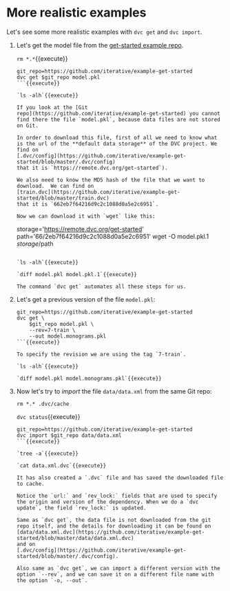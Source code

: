 # More realistic examples

Let's see some more realistic examples with `dvc get` and `dvc
import`.

1. Let's get the model file from the [get-started example
   repo](https://github.com/iterative/example-get-started).
   
   `rm *.*`{{execute}}
   
   ```
   git_repo=https://github.com/iterative/example-get-started
   dvc get $git_repo model.pkl
   ```{{execute}}
   
   `ls -alh`{{execute}}

   If you look at the [Git
   repo](https://github.com/iterative/example-get-started) you cannot
   find there the file `model.pkl`, because data files are not stored
   on Git.
   
   In order to download this file, first of all we need to know what
   is the url of the **default data storage** of the DVC project. We
   find on
   [.dvc/config](https://github.com/iterative/example-get-started/blob/master/.dvc/config)
   that it is `https://remote.dvc.org/get-started`).
   
   We also need to know the MD5 hash of the file that we want to
   download.  We can find on
   [train.dvc](https://github.com/iterative/example-get-started/blob/master/train.dvc)
   that it is `662eb7f64216d9c2c1088d0a5e2c6951`.
   
   Now we can download it with `wget` like this:
   
   ```
   storage='https://remote.dvc.org/get-started'
   path='66/2eb7f64216d9c2c1088d0a5e2c6951'
   wget -O model.pkl.1 $storage/$path
   ```{{execute}}
   
   `ls -alh`{{execute}}

   `diff model.pkl model.pkl.1`{{execute}}
   
   The command `dvc get` automates all these steps for us.
   
2. Let's get a previous version of the file `model.pkl`:

   ```
   git_repo=https://github.com/iterative/example-get-started
   dvc get \
       $git_repo model.pkl \
       --rev=7-train \
       --out model.monograms.pkl
   ```{{execute}}
   
   To specify the revision we are using the tag `7-train`.
   
   `ls -alh`{{execute}}
   
   `diff model.pkl model.monograms.pkl`{{execute}}

3. Now let's try to _import_ the file `data/data.xml` from the same
   Git repo:
   
   `rm *.* .dvc/cache`
   
   `dvc status`{{execute}}
   
   ```
   git_repo=https://github.com/iterative/example-get-started
   dvc import $git_repo data/data.xml
   ```{{execute}}
   
   `tree -a`{{execute}}
   
   `cat data.xml.dvc`{{execute}}
   
   It has also created a `.dvc` file and has saved the downloaded file
   to cache.

   Notice the `url:` and `rev_lock:` fields that are used to specify
   the origin and version of the dependency. When we do a `dvc
   update`, the field `rev_lock:` is updated.
   
   Same as `dvc get`, the data file is not downloaded from the git
   repo itself, and the details for downloading it can be found on
   [data/data.xml.dvc](https://github.com/iterative/example-get-started/blob/master/data/data.xml.dvc)
   and on
   [.dvc/config](https://github.com/iterative/example-get-started/blob/master/.dvc/config).
   
   Also same as `dvc get`, we can import a different version with the
   option `--rev`, and we can save it on a different file name with
   the option `-o, --out`.
